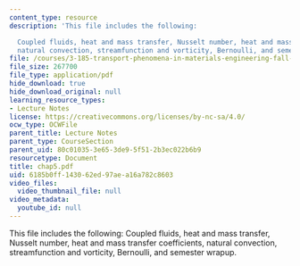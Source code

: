 ```yaml
---
content_type: resource
description: 'This file includes the following:

  Coupled fluids, heat and mass transfer, Nusselt number, heat and mass transfer coefficients,
  natural convection, streamfunction and vorticity, Bernoulli, and semester wrapup.'
file: /courses/3-185-transport-phenomena-in-materials-engineering-fall-2003/6185b0ff143062ed97aea16a782c8603_chap5.pdf
file_size: 267700
file_type: application/pdf
hide_download: true
hide_download_original: null
learning_resource_types:
- Lecture Notes
license: https://creativecommons.org/licenses/by-nc-sa/4.0/
ocw_type: OCWFile
parent_title: Lecture Notes
parent_type: CourseSection
parent_uid: 80c01035-3e65-3de9-5f51-2b3ec022b6b9
resourcetype: Document
title: chap5.pdf
uid: 6185b0ff-1430-62ed-97ae-a16a782c8603
video_files:
  video_thumbnail_file: null
video_metadata:
  youtube_id: null
---
```

This file includes the following:
Coupled fluids, heat and mass transfer, Nusselt number, heat and mass transfer coefficients, natural convection, streamfunction and vorticity, Bernoulli, and semester wrapup.